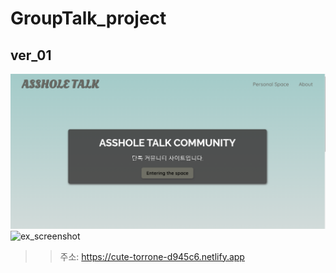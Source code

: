 # GroupTalk_project

## ver_01

![ex_screenshot](./img/ver01_01.png)
![ex_screenshot](./img/ver01_02.pn)

>> 주소: https://cute-torrone-d945c6.netlify.app
